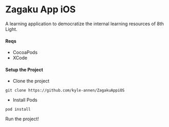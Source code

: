 # Zagaku App iOS

A learning application to democratize the internal learning resources of 8th Light.

#### Reqs

- CocoaPods
- XCode

#### Setup the Project

- Clone the project

`git clone https://github.com/kyle-annen/ZagakuAppiOS`

- Install Pods

`pod install`

Run the project!
